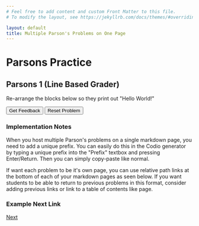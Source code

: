 ```yaml
---
# Feel free to add content and custom Front Matter to this file.
# To modify the layout, see https://jekyllrb.com/docs/themes/#overriding-theme-defaults

layout: default
title: Multiple Parson's Problems on One Page
---
```

# Parsons Practice

## Parsons 1 (Line Based Grader)
Re-arrange the blocks below so they print out "Hello World!"

<div id="travelbag-sortableTrash" class="sortable-code"></div> 
<div id="travelbag-sortable" class="sortable-code"></div> 
<div style="clear:both;"></div> 
<p> 
    <input id="travelbag-feedbackLink" value="Get Feedback" type="button" /> 
    <input id="travelbag-newInstanceLink" value="Reset Problem" type="button" /> 
</p> 
<script type="text/javascript"> 
(function(){
  var initial = "travelbag = []\n" +
    "while True:\n" +
    "   menyval = input(&quot;1. Kolla i resväskan\n&quot;\n" +
    "                   &quot;2. Lägg sak i resväskan\n&quot;\n" +
    "                   &quot;3. Ta bort sak i resväskan\n&quot;\n" +
    "                   &quot;4. Avsluta program&quot;)\n" +
    "   if menyval == &quot;1&quot;:\n" +
    "       pass\n" +
    "   elif menyval == &quot;2&quot;:\n" +
    "       pass\n" +
    "   elif menyval == &quot;3&quot;:\n" +
    "       pass\n" +
    "   elif menyval == &quot;4&quot;:\n" +
    "       break";
  var parsonsPuzzle = new ParsonsWidget({
    "sortableId": "travelbag-sortable",
    "max_wrong_lines": 10,
    "grader": ParsonsWidget._graders.LineBasedGrader,
    "exec_limit": 2500,
    "can_indent": true,
    "x_indent": 50,
    "lang": "en",
    "show_feedback": true
  });
  parsonsPuzzle.init(initial);
  parsonsPuzzle.shuffleLines();
  $("#travelbag-newInstanceLink").click(function(event){ 
      event.preventDefault(); 
      parsonsPuzzle.shuffleLines(); 
  }); 
  $("#travelbag-feedbackLink").click(function(event){ 
      event.preventDefault(); 
      parsonsPuzzle.getFeedback(); 
  }); 
})(); 
</script>


      
      
### Implementation Notes

When you host multiple Parson's problems on a single markdown page, you need to add a unique prefix. You can easily do this in the Codio generator by typing a unique prefix into the "Prefix" textbox and pressing Enter/Return. Then you can simply copy-paste like normal.

If want each problem to be it's own page, you can use relative path links at the bottom of each of your markdown pages as seen below. If you want students to be able to return to previous problems in this format, consider adding previous links or link to a table of contents like page.

### Example Next Link
[Next](./parsons/example1.html)

